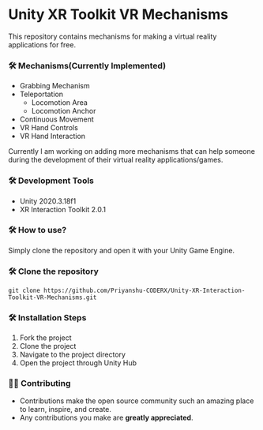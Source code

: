 # Unity XR Toolkit VR Mechanisms

This repository contains mechanisms for making a virtual reality applications for free.

### 🛠️ Mechanisms(Currently Implemented)
* Grabbing Mechanism
* Teleportation
	* Locomotion Area
	* Locomotion Anchor
* Continuous Movement
* VR Hand Controls
* VR Hand Interaction

Currently I am working on adding more mechanisms that can help someone during the development of their virtual reality applications/games.

### 🛠️  Development Tools
* Unity 2020.3.18f1
* XR Interaction Toolkit 2.0.1

### 🛠️ How to use?
Simply clone the repository and open it with your Unity Game Engine.

### 🛠️ Clone the repository
```
git clone https://github.com/Priyanshu-CODERX/Unity-XR-Interaction-Toolkit-VR-Mechanisms.git
```

### 🛠️ Installation Steps

1. Fork the project
2. Clone the project
3. Navigate to the project directory 
4. Open the project through Unity Hub

### 👨‍💻 Contributing
- Contributions make the open source community such an amazing place to learn, inspire, and create.
- Any contributions you make are **greatly appreciated**.